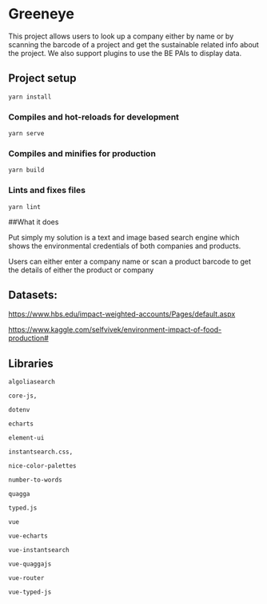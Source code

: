 # Greeneye
This project allows users to look up a company either by name or by scanning the barcode of a project and get the sustainable related info about the project. We also support plugins to use the BE PAIs to display data.
## Project setup
```
yarn install
```

### Compiles and hot-reloads for development
```
yarn serve
```

### Compiles and minifies for production
```
yarn build
```

### Lints and fixes files
```
yarn lint
```

##What it does

Put simply my solution is a text and image based search engine which shows the environmental credentials of both companies and products.

Users can either enter a company name or scan a product barcode to get the details of either the product or company

## Datasets:

https://www.hbs.edu/impact-weighted-accounts/Pages/default.aspx

https://www.kaggle.com/selfvivek/environment-impact-of-food-production#

## Libraries

    algoliasearch

    core-js,

    dotenv

    echarts

    element-ui

    instantsearch.css,

    nice-color-palettes

    number-to-words

    quagga

    typed.js

    vue

    vue-echarts

    vue-instantsearch

    vue-quaggajs

    vue-router

    vue-typed-js
